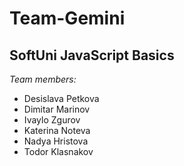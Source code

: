 # Team-Gemini
## SoftUni JavaScript Basics

*Team members:*
+ Desislava Petkova
+ Dimitar Marinov
+ Ivaylo Zgurov
+ Katerina Noteva
+ Nadya Hristova
+ Todor Klasnakov
